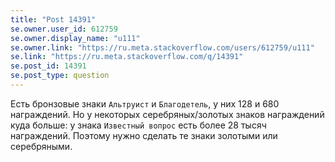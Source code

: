 ```yaml
---
title: "Post 14391"
se.owner.user_id: 612759
se.owner.display_name: "u111"
se.owner.link: "https://ru.meta.stackoverflow.com/users/612759/u111"
se.link: "https://ru.meta.stackoverflow.com/q/14391"
se.post_id: 14391
se.post_type: question
---
```

<p>Есть бронзовые знаки <code>Альтруист</code> и <code>Благодетель</code>, у них 128 и 680 награждений. Но у некоторых серебряных/золотых знаков награждений куда больше: у знака <code>Известный вопрос</code> есть более 28 тысяч награждений. Поэтому нужно сделать те знаки золотыми или серебряными.</p>
